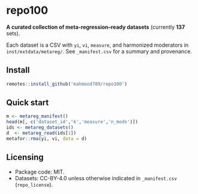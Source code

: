 # repo100

**A curated collection of meta-regression–ready datasets** (currently **137** sets).

Each dataset is a CSV with `yi`, `vi`, `measure`, and harmonized moderators in `inst/extdata/metareg/`.
See `_manifest.csv` for a summary and provenance.

## Install

```r
remotes::install_github('mahmood789/repo100')
```

## Quick start

```r
m <- metareg_manifest()
head(m[, c('dataset_id','k','measure','n_mods')])
ids <- metareg_datasets()
d  <- metareg_read(ids[1])
metafor::rma(yi, vi, data = d)
```

## Licensing
- Package code: MIT.
- Datasets: CC-BY-4.0 unless otherwise indicated in `_manifest.csv` (`repo_license`).
